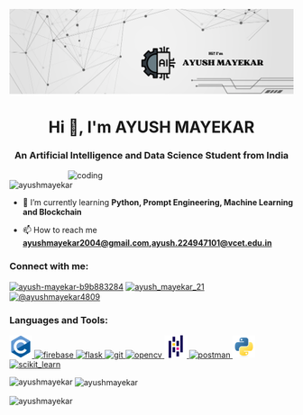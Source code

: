 ![logo](https://github.com/AyushMayekar/AyushMayekar/blob/main/Beige%20%26%20Black%20Geometric%20Technology%20LinkedIn%20Banner.png)
<h1 align="center">Hi 👋, I'm AYUSH MAYEKAR</h1>
<h3 align="center">An Artificial Intelligence and Data Science Student from India</h3>
<img align="right" alt="coding" width="400" src="https://www.sciencenews.org/wp-content/uploads/2023/04/040823_chatgpt_feat.gif">

<p align="left"> <img src="https://komarev.com/ghpvc/?username=ayushmayekar&label=Profile%20views&color=0e75b6&style=flat" alt="ayushmayekar" /> </p>

- 🌱 I’m currently learning **Python, Prompt Engineering, Machine Learning and Blockchain**

- 📫 How to reach me **ayushmayekar2004@gmail.com,ayush.224947101@vcet.edu.in**

<h3 align="left">Connect with me:</h3>
<p align="left">
<a href="https://linkedin.com/in/ayush-mayekar-b9b883284" target="blank"><img align="center" src="https://raw.githubusercontent.com/rahuldkjain/github-profile-readme-generator/master/src/images/icons/Social/linked-in-alt.svg" alt="ayush-mayekar-b9b883284" height="30" width="40" /></a>
<a href="https://instagram.com/ayush_mayekar_21" target="blank"><img align="center" src="https://raw.githubusercontent.com/rahuldkjain/github-profile-readme-generator/master/src/images/icons/Social/instagram.svg" alt="ayush_mayekar_21" height="30" width="40" /></a>
<a href="https://www.youtube.com/@ayushmayekar4809" target="blank"><img align="center" src="https://raw.githubusercontent.com/rahuldkjain/github-profile-readme-generator/master/src/images/icons/Social/youtube.svg" alt="@ayushmayekar4809" height="30" width="40" /></a>
</p>

<h3 align="left">Languages and Tools:</h3>
<p align="left"> <a href="https://www.cprogramming.com/" target="_blank" rel="noreferrer"> <img src="https://raw.githubusercontent.com/devicons/devicon/master/icons/c/c-original.svg" alt="c" width="40" height="40"/> </a> <a href="https://firebase.google.com/" target="_blank" rel="noreferrer"> <img src="https://www.vectorlogo.zone/logos/firebase/firebase-icon.svg" alt="firebase" width="40" height="40"/> </a> <a href="https://flask.palletsprojects.com/" target="_blank" rel="noreferrer"> <img src="https://www.vectorlogo.zone/logos/pocoo_flask/pocoo_flask-icon.svg" alt="flask" width="40" height="40"/> </a> <a href="https://git-scm.com/" target="_blank" rel="noreferrer"> <img src="https://www.vectorlogo.zone/logos/git-scm/git-scm-icon.svg" alt="git" width="40" height="40" /> </a> <a href="https://opencv.org/" target="_blank" rel="noreferrer"> <img src="https://www.vectorlogo.zone/logos/opencv/opencv-icon.svg" alt="opencv" width="40" height="40"/> </a> <a href="https://pandas.pydata.org/" target="_blank" rel="noreferrer"> <img src="https://raw.githubusercontent.com/devicons/devicon/2ae2a900d2f041da66e950e4d48052658d850630/icons/pandas/pandas-original.svg" alt="pandas" width="40" height="40"/> </a> <a href="https://postman.com" target="_blank" rel="noreferrer"> <img src="https://www.vectorlogo.zone/logos/getpostman/getpostman-icon.svg" alt="postman" width="40" height="40"/> </a> <a href="https://www.python.org" target="_blank" rel="noreferrer"> <img src="https://raw.githubusercontent.com/devicons/devicon/master/icons/python/python-original.svg" alt="python" width="40" height="40"/> </a> <a href="https://scikit-learn.org/" target="_blank" rel="noreferrer"> <img src="https://upload.wikimedia.org/wikipedia/commons/0/05/Scikit_learn_logo_small.svg" alt="scikit_learn" width="40" height="40"/> </a> </p>

<p><img align="left" src="https://github-readme-stats.vercel.app/api/top-langs?username=ayushmayekar&show_icons=true&locale=en&layout=compact" alt="ayushmayekar" /></p>

<p>&nbsp;<img align="center" src="https://github-readme-stats.vercel.app/api?username=ayushmayekar&show_icons=true&locale=en" alt="ayushmayekar" /></p>

<p><img align="center" src="https://github-readme-streak-stats.herokuapp.com/?user=ayushmayekar&" alt="ayushmayekar" /></p>

